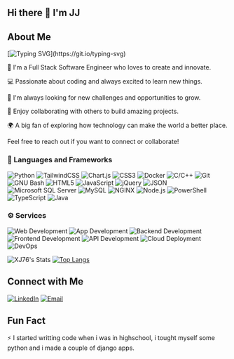 ## Hi there 👋 I'm JJ

<!--
**XJ76/XJ76** is a ✨ _special_ ✨ repository because its `README.md` (this file) appears on your GitHub profile.

Here are some ideas to get you started:

- 🔭 I’m currently working on ...
- 🌱 I’m currently learning ...
- 👯 I’m looking to collaborate on ...
- 🤔 I’m looking for help with ...
- 💬 Ask me about ...
- 📫 How to reach me: ...
- 😄 Pronouns: ...
- ⚡ Fun fact: ...
-->
## About Me
[![Typing SVG](https://readme-typing-svg.demolab.com/?lines=Hi+I'm+JJ+Smith;Lets+Create+Something+Great!!)](https://git.io/typing-svg)

🚀 I'm a Full Stack Software Engineer who loves to create and innovate.

💻 Passionate about coding and always excited to learn new things.

🌱 I'm always looking for new challenges and opportunities to grow.

🎯 Enjoy collaborating with others to build amazing projects.

🌍 A big fan of exploring how technology can make the world a better place.

Feel free to reach out if you want to connect or collaborate!

### 📒 Languages and Frameworks
![Python](https://img.shields.io/static/v1?style=flat-square&logo=python&logoColor=white&label=&labelColor=3776AB&message=Python&color=16171d)
![TailwindCSS](https://img.shields.io/static/v1?style=flat-square&logo=tailwindcss&logoColor=white&label=&labelColor=06B6D4&message=TailwindCSS&color=16171d)
![Chart.js](https://img.shields.io/static/v1?style=flat-square&logo=chartdotjs&logoColor=white&label=&labelColor=FF6384&message=Chart.js&color=16171d)
![CSS3](https://img.shields.io/static/v1?style=flat-square&logo=css3&logoColor=white&label=&labelColor=1572B6&message=CSS3&color=16171d)
![Docker](https://img.shields.io/static/v1?style=flat-square&logo=docker&logoColor=white&label=&labelColor=2496ED&message=Docker&color=16171d)
![C/C++](https://img.shields.io/static/v1?style=flat-square&logo=c&logoColor=white&label=&labelColor=00599C&message=C/C++&color=16171d)
![Git](https://img.shields.io/static/v1?style=flat-square&logo=git&logoColor=white&label=&labelColor=F05032&message=Git&color=16171d)
![GNU Bash](https://img.shields.io/static/v1?style=flat-square&logo=gnubash&logoColor=white&label=&labelColor=4EAA25&message=GNU%20Bash&color=16171d)
![HTML5](https://img.shields.io/static/v1?style=flat-square&logo=html5&logoColor=white&label=&labelColor=E34F26&message=HTML5&color=16171d)
![JavaScript](https://img.shields.io/static/v1?style=flat-square&logo=javascript&logoColor=black&label=&labelColor=F7DF1E&message=JavaScript&color=16171d)
![jQuery](https://img.shields.io/static/v1?style=flat-square&logo=jquery&logoColor=white&label=&labelColor=0769AD&message=jQuery&color=16171d)
![JSON](https://img.shields.io/static/v1?style=flat-square&logo=json&logoColor=white&label=&labelColor=000000&message=JSON&color=16171d)
![Microsoft SQL Server](https://img.shields.io/static/v1?style=flat-square&logo=microsoftsqlserver&logoColor=white&label=&labelColor=CC2927&message=Microsoft%20SQL%20Server&color=16171d)
![MySQL](https://img.shields.io/static/v1?style=flat-square&logo=mysql&logoColor=white&label=&labelColor=4479A1&message=MySQL&color=16171d)
![NGINX](https://img.shields.io/static/v1?style=flat-square&logo=nginx&logoColor=white&label=&labelColor=009639&message=NGINX&color=16171d)
![Node.js](https://img.shields.io/static/v1?style=flat-square&logo=nodedotjs&logoColor=white&label=&labelColor=CB3837&message=Node.js&color=16171d)
![PowerShell](https://img.shields.io/static/v1?style=flat-square&logo=powershell&logoColor=white&label=&labelColor=5391FE&message=PowerShell&color=16171d)
![TypeScript](https://img.shields.io/static/v1?style=flat-square&logo=typescript&logoColor=white&label=&labelColor=3178C6&message=TypeScript&color=16171d)
![Java](https://img.shields.io/static/v1?style=flat-square&logo=java&logoColor=white&label=&labelColor=007396&message=Java&color=16171d)



### ⚙️ Services
![Web Development](https://img.shields.io/static/v1?style=flat-square&logo=html5&logoColor=white&label=&labelColor=E34F26&message=Web%20Development&color=16171d)
![App Development](https://img.shields.io/static/v1?style=flat-square&logo=android&logoColor=white&label=&labelColor=3DDC84&message=App%20Development&color=16171d)
![Backend Development](https://img.shields.io/static/v1?style=flat-square&logo=node.js&logoColor=white&label=&labelColor=339933&message=Backend%20Development&color=16171d)
![Frontend Development](https://img.shields.io/static/v1?style=flat-square&logo=react&logoColor=white&label=&labelColor=61DAFB&message=Frontend%20Development&color=16171d)
![API Development](https://img.shields.io/static/v1?style=flat-square&logo=swagger&logoColor=white&label=&labelColor=85EA2D&message=API%20Development&color=16171d)
![Cloud Deployment](https://img.shields.io/static/v1?style=flat-square&logo=aws&logoColor=white&label=&labelColor=232F3E&message=Cloud%20Deployment&color=16171d)
![DevOps](https://img.shields.io/static/v1?style=flat-square&logo=docker&logoColor=white&label=&labelColor=2496ED&message=DevOps&color=16171d)

![XJ76's Stats](https://github-readme-stats.vercel.app/api?username=XJ76&theme=vue-dark&show_icons=true&hide_border=true&count_private=true)
[![Top Langs](https://github-readme-stats.vercel.app/api/top-langs/?username=XJ76)](https://github.com/XJ76/github-readme-stats)
## Connect with Me
[![LinkedIn](https://img.shields.io/badge/LinkedIn-Connect-blue?style=flat&logo=linkedin)](https://zw.linkedin.com/in/joshua-j-smith-5338041b8)
[![Email](https://img.shields.io/badge/Email-Contact-blue?style=flat&logo=gmail)](mailto:joshjsmithjr@outlook.com)


## Fun Fact
⚡ I started writting code when i was in highschool, i tought myself some python and i made a couple of django apps.
